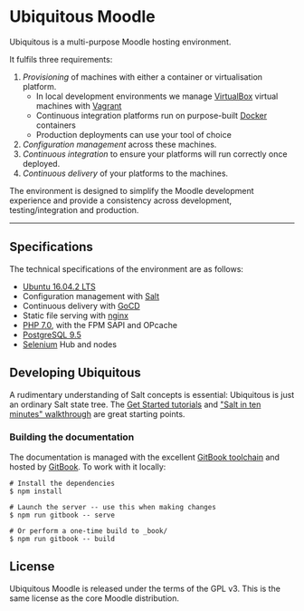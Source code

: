 # Ubiquitous Moodle

Ubiquitous is a multi-purpose Moodle hosting environment.

It fulfils three requirements:

1. _Provisioning_ of machines with either a container or virtualisation platform.
    * In local development environments we manage [VirtualBox](https://www.virtualbox.org/) virtual machines with [Vagrant](https://www.vagrantup.com/)
    * Continuous integration platforms run on purpose-built [Docker](https://www.docker.com/) containers
    * Production deployments can use your tool of choice
2. _Configuration management_ across these machines.
3. _Continuous integration_ to ensure your platforms will run correctly once deployed.
4. _Continuous delivery_ of your platforms to the machines.

The environment is designed to simplify the Moodle development experience and provide a consistency across development, testing/integration and production.

* * *

## Specifications

The technical specifications of the environment are as follows:

* [Ubuntu 16.04.2 LTS](https://www.ubuntu.com/)
* Configuration management with [Salt](https://saltstack.com/)
* Continuous delivery with [GoCD](https://www.gocd.io/)
* Static file serving with [nginx](http://nginx.org/)
* [PHP 7.0](http://php.net/), with the FPM SAPI and OPcache
* [PostgreSQL 9.5](http://www.postgresql.org/)
* [Selenium](http://www.seleniumhq.org/) Hub and nodes

## Developing Ubiquitous

A rudimentary understanding of Salt concepts is essential: Ubiquitous is just an ordinary Salt state tree. The [Get Started tutorials](https://docs.saltstack.com/en/getstarted/) and ["Salt in ten minutes" walkthrough](https://docs.saltstack.com/en/latest/topics/tutorials/walkthrough.html) are great starting points.

### Building the documentation

The documentation is managed with the excellent [GitBook toolchain](https://toolchain.gitbook.com/) and hosted by [GitBook](https://www.gitbook.com/). To work with it locally:

```
# Install the dependencies
$ npm install

# Launch the server -- use this when making changes
$ npm run gitbook -- serve

# Or perform a one-time build to _book/
$ npm run gitbook -- build
```

## License

Ubiquitous Moodle is released under the terms of the GPL v3. This is the same license as the core Moodle distribution.
